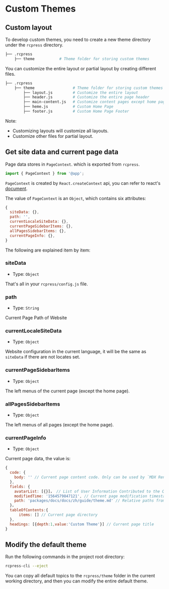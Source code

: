 # Custom Themes

## Custom layout

To develop custom themes, you need to create a new theme directory under the `rcpress` directory.

```bash
├── .rcpress
    ├── theme           # Theme folder for storing custom themes
```

You can customize the entire layout or partial layout by creating different files.

```bash
├── .rcpress
    ├── theme                 # Theme folder for storing custom themes
        ├── layout.js         # Customize the entire layout
        ├── header.js         # Customize the entire page header
        ├── main-content.js   # Customize content pages except home pages
        ├── heme.js           # Custom Home Page
        ├── footer.js         # Custom Home Page Footer
```

Note:

- Customizing layouts will customize all layouts.
- Customize other files for partial layout.

## Get site data and current page data

Page data stores in `PageContext`. which is exported from `rcpress`.

```js
import { PageContext } from '@app';
```

`PageContext` is created by `React.createContext` api, you can refer to react's [document](https://reactjs.org/docs/context.html#reactcreatecontext).

The value of `PageContext` is an `Object`, which contains six attributes:

```js
{
  siteData: {},
  path: '',
  currentLocaleSiteData: {},
  currentPageSidebarItems: {},
  allPagesSidebarItems: {},
  currentPageInfo: {},
}
```

The following are explained item by item:

### siteData

- Type: `Object`

That's all in your `rcpress/config.js` file.

### path

- Type: `String`

Current Page Path of Website

### currentLocaleSiteData

- Type: `Object`

Website configuration in the current language, it will be the same as `siteData` if there are not locates set.

### currentPageSidebarItems

- Type: `Object`

The left menus of the current page (except the home page).

### allPagesSidebarItems

- Type: `Object`

The left menus of all pages (except the home page).

### currentPageInfo

- Type: `Object`

Current page data, the value is:

```js
{
  code: {
    body: '' // Current page content code. Only can be used by `MDX Renderer' of mdx plugin for rendering.
  },
  fields: {
    avatarList: [{}]， // List of User Information Contributed to the Current Page
    modifiedTime: '1564579847121', // Current page modification timestamp
    path: 'packages/docs/docs/zh/guide/theme.md' // Relative paths from current page file to project root directories
  }，
  tableOfContents:{
      items: [] // Current page directory
  },
  headings: [{depth:1,value:'Custom Theme'}] // Current page title
}
```

## Modify the default theme

Run the following commands in the project root directory:

```bash
rcpress-cli --eject
```

You can copy all default topics to the `rcpress/theme` folder in the current working directory, and then you can modify the entire default theme.
